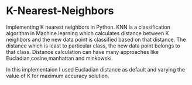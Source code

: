 # K-Nearest-Neighbors
Implementing K nearest neighbors in Python.
KNN is a classification algorithm in Machine learning which calculates distance between K neighbors and the new data point is classified 
based on that distance. The distance which is least to particular class, the new data point belongs to that class.
Distance calculation can have many approaches like Eucladian,cosine,manhattan and minkowski.

In this implementaion I used Eucladian distance as default and varying the value of K for maximum accuracy solution.
